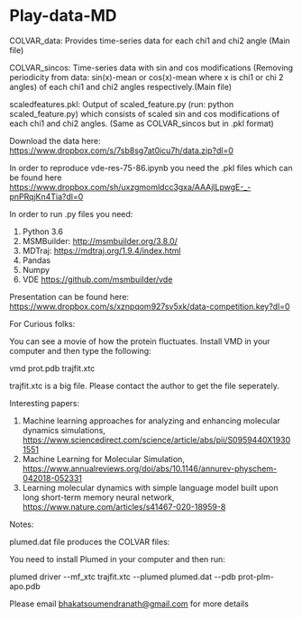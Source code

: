 # Play-data-MD
COLVAR_data: Provides time-series data for each chi1 and chi2 angle  (Main file)

COLVAR_sincos: Time-series data with sin and cos modifications (Removing periodicity from data: sin(x)-mean or cos(x)-mean where x is chi1 or chi 2 angles) of each chi1 and chi2 angles respectively.(Main file)

scaledfeatures.pkl: Output of scaled_feature.py (run: python scaled_feature.py) which consists of scaled sin and cos modifications of each chi1 and chi2 angles. (Same as COLVAR_sincos but in .pkl format)

Download the data here: https://www.dropbox.com/s/7sb8sg7at0icu7h/data.zip?dl=0

In order to reproduce vde-res-75-86.ipynb you need the .pkl files which can be found here https://www.dropbox.com/sh/uxzgmomldcc3gxa/AAAjlLpwgE-_-pnPRqjKn4Tia?dl=0

In order to run .py files you need:

1. Python 3.6
2. MSMBuilder: http://msmbuilder.org/3.8.0/
3. MDTraj: https://mdtraj.org/1.9.4/index.html 
4. Pandas
5. Numpy
6. VDE https://github.com/msmbuilder/vde 

Presentation can be found here: https://www.dropbox.com/s/xznpqom927sv5xk/data-competition.key?dl=0 

For Curious folks:

You can see a movie of how the protein fluctuates. Install VMD in your computer and then type the following:

vmd prot.pdb trajfit.xtc 

trajfit.xtc is a big file. Please contact the author to get the file seperately.

Interesting papers:
1. Machine learning approaches for analyzing and enhancing molecular dynamics simulations, https://www.sciencedirect.com/science/article/abs/pii/S0959440X19301551
2. Machine Learning for Molecular Simulation, https://www.annualreviews.org/doi/abs/10.1146/annurev-physchem-042018-052331
3. Learning molecular dynamics with simple language model built upon long short-term memory neural network, https://www.nature.com/articles/s41467-020-18959-8

 
 Notes:
 
 plumed.dat file produces the COLVAR files:

You need to install Plumed in your computer and then run: 

plumed driver --mf_xtc trajfit.xtc --plumed plumed.dat --pdb prot-plm-apo.pdb

Please email bhakatsoumendranath@gmail.com for more details
